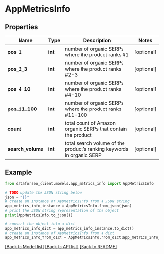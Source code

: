 # AppMetricsInfo


## Properties

Name | Type | Description | Notes
------------ | ------------- | ------------- | -------------
**pos_1** | **int** | number of organic SERPs where the product ranks #1 | [optional] 
**pos_2_3** | **int** | number of organic SERPs where the product ranks #2-3 | [optional] 
**pos_4_10** | **int** | number of organic SERPs where the product ranks #4-10 | [optional] 
**pos_11_100** | **int** | number of organic SERPs where the product ranks #11-100 | [optional] 
**count** | **int** | total count of Amazon organic SERPs that contain the product | [optional] 
**search_volume** | **int** | total search volume of the product’s ranking keywords in organic SERP | [optional] 

## Example

```python
from dataforseo_client.models.app_metrics_info import AppMetricsInfo

# TODO update the JSON string below
json = "{}"
# create an instance of AppMetricsInfo from a JSON string
app_metrics_info_instance = AppMetricsInfo.from_json(json)
# print the JSON string representation of the object
print(AppMetricsInfo.to_json())

# convert the object into a dict
app_metrics_info_dict = app_metrics_info_instance.to_dict()
# create an instance of AppMetricsInfo from a dict
app_metrics_info_from_dict = AppMetricsInfo.from_dict(app_metrics_info_dict)
```
[[Back to Model list]](../README.md#documentation-for-models) [[Back to API list]](../README.md#documentation-for-api-endpoints) [[Back to README]](../README.md)


